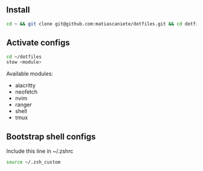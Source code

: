 ## Install

```sh
cd ~ && git clone git@github.com:matiascaniete/dotfiles.git && cd dotfiles
```

## Activate configs

```sh
cd ~/dotfiles
stow <module>
```

Available modules:

- alacritty
- neofetch
- nvim
- ranger
- shell
- tmux

## Bootstrap shell configs

Include this line in ~/.zshrc

```sh
source ~/.zsh_custom
```
